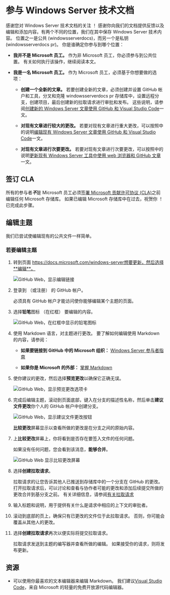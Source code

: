 # <a name="contributing-to-windows-server-technical-documentation"></a>参与 Windows Server 技术文档

感谢您对 Windows Server 技术文档的关注 ！ 感谢你向我们的文档提供反馈以及编辑和添加内容。有两个不同的位置，我们在其中保存 Windows Server 技术内容。 位置之一是公共 (windowsserverdocs)，而另一个是私钥 (windowsserverdocs pr)。 你是谁确定你参与到哪个位置：

- **我并不是 Microsoft 员工。** 作为非 Microsoft 员工，你必须参与到公共位置。 有关如何执行该操作，继续阅读本文。

- **我是一名 Microsoft 员工。** 作为 Microsoft 员工，必须基于你想要做的选项：

    - **创建一个全新的文章。** 若要创建全新的文章，必须创建并设置 GitHub 帐户和工具，分叉和克隆 windowsserverdocs pr 存储库中，设置远程分支，创建项目，最后创建新的拉取请求进行审批和发布。 这些说明，请参阅[创建新的 Windows Server 文章使用 GitHub 和 Visual Studio Code](https://github.com/MicrosoftDocs/windowsserverdocs/blob/master/Contributor-guide/create-new-using-github.md)一文。

    - **对现有文章进行较大的更改。** 若要对现有文章进行重大更改，可以按照中的说明[编辑现有 Windows Server 文章使用 GitHub 和 Visual Studio Code](https://github.com/MicrosoftDocs/windowsserverdocs/blob/master/Contributor-guide/edit-existing-using-github.md)一文。

    - **对现有文章进行次要更改。** 若要对现有文章进行次要更改，可以按照中的说明[更新现有 Windows Server 工具中使用 web 浏览器和 GitHub 文章](https://github.com/MicrosoftDocs/windowsserverdocs/blob/master/Contributor-guide/github-browser-updates.md)一文。

## <a name="sign-a-cla"></a>签订 CLA

所有的参与者***不***是 Microsoft 员工必须[签署 Microsoft 贡献许可协议 (CLA)](https://cla.microsoft.com/)之前编辑任何 Microsoft 存储库。 如果已编辑 Microsoft 存储库中在过去，祝贺你 ！
已完成此步骤。

## <a name="editing-topics"></a>编辑主题

我们已尝试使编辑现有的公共文件一样简单。

### <a name="to-edit-a-topic"></a>若要编辑主题

1. 转到页面 https://docs.microsoft.com/windows-server想要更新，然后选择**编辑**。

    ![GitHub Web，显示编辑链接](media/contribute-link.png)

2. 登录到 （或注册） 的 GitHub 帐户。

    必须具有 GitHub 帐户才能访问使你能够编辑某个主题的页面。

3. 选择**铅笔**图标 （在红框） 要编辑的内容。

    ![GitHub Web，在红框中显示的铅笔图标](media/pencil-icon.png)

4. 使用 Markdown 语言，对主题进行更改。 要了解如何编辑使用 Markdown 的内容，请参阅：

    - **如果要链接到 GitHub 中的 Microsoft 组织：** [Windows Server 参与者指南](https://github.com/MicrosoftDocs/windowsserverdocs-pr/tree/master/Contributor-guide)

    - **如果你是 Microsoft 的外部：** [掌握 Markdown](https://guides.github.com/features/mastering-markdown/)

5. 使你建议的更改，然后选择**预览更改**以确保它正确无误。

    ![GitHub Web，显示预览更改选项卡](media/preview-changes.png)

6. 完成后编辑主题，滚动到页面底部，键入在分支的描述性名称，然后单击**建议文件更改**你个人的 GitHub 帐户中创建分支。

    ![GitHub Web，显示建议文件更改按钮](media/propose-file-change.png)

    **比较更改**屏幕显示以查看所做的更改是在分支之间的原始内容。

7. 上**比较更改**屏幕上，你将看到是否存在要签入文件的任何问题。

    如果没有任何问题，您会看到该消息，**能够合并**。

    ![GitHub Web 显示比较更改屏幕](media/compare-changes.png)

8. 选择**创建拉取请求**。

    拉取请求的让您告诉其他人已推送到存储库中的一个分支在 GitHub 的更改。 打开拉取请求后，可以讨论和查看与协作者可能的更改和添加后续提交所做的更改合并到基分支之前。 有关详细信息，请参阅[有关拉取请求](https://help.github.com/articles/about-pull-requests)

9. 输入标题和说明，用于提供有关什么是请求中相应的上下文的审批者。

10. 滚动到底部的页上，确保只有已更改的文件位于此拉取请求。 否则，你可能会覆盖从其他人的更改。

11. 选择**创建拉取请求**再次以便实际将提交拉取请求。

    拉取请求发送到主题的编写器并查看所做的编辑。 如果接受你的请求，则将发布更新。

## <a name="resources"></a>资源

- 可以使用你最喜欢的文本编辑器来编辑 Markdown。 我们建议[Visual Studio Code](https://code.visualstudio.com/)，来自 Microsoft 的轻量的免费开放源代码编辑器。